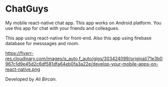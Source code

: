 # ChatGuys
My mobile react-native chat app. This app works on Android platform. You use this app for chat with your friends and colleagues.

This app using react-native for front-end. Also this app using firebase database for messsages and room.

https://fiverr-res.cloudinary.com/images/q_auto,f_auto/gigs/303424099/original/71e3b0967c1d9e45d2c6df581dfa64eb0fa3a22e/develop-your-mobile-apps-on-react-native.png

Developed by _Ali Bircan_.

